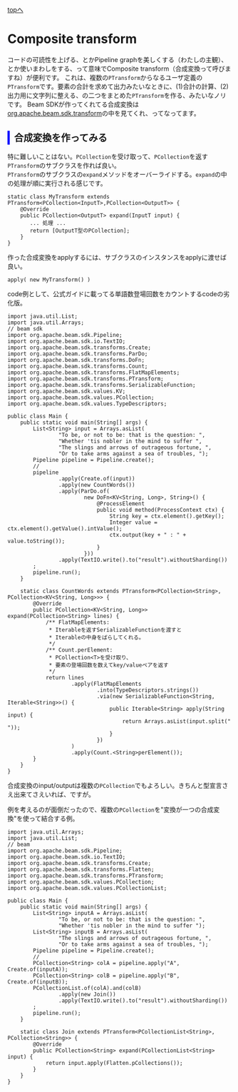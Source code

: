 <style type="text/css">
  .head { 
    border-left:5px solid #00f;
    padding:3px 0 3px 10px;
    font-weight: bold;
  }
  .lhead { 
    border-left:5px solid #00f;
    padding:3px 0 3px 10px;
    font-size:14pt;
    font-weight: bold;
  }
</style>
[topへ](../index.html)

# Composite transform
コードの可読性を上げる、とかPipeline graphを美しくする（わたしの主観）、とか使いまわしをする、って意味でComposite transform（合成変換って呼びますね）が便利です。
これは、複数の`PTransform`からなるユーザ定義の`PTransform`です。要素の合計を求めて出力みたいなときに、(1)合計の計算、(2)出力用に文字列に整える、の二つをまとめた`PTransform`を作る、みたいなノリです。
Beam SDKが作ってくれてる合成変換は[org.apache.beam.sdk.transform](https://beam.apache.org/releases/javadoc/2.13.0/index.html?org/apache/beam/sdk/transforms/package-summary.html)の中を見てくれ、ってなってます。

## <span class="head">合成変換を作ってみる</span>
特に難しいことはない。`PCollection`を受け取って、`PCollection`を返す`PTransform`のサブクラスを作れば良い。  
`PTransform`のサブクラスの`expand`メソッドをオーバーライドする。`expand`の中の処理が順に実行される感じです。

```java=
static class MyTransform extends PTransform<PCollection<InputT>,PCollection<OutputT>> {
    @Override
    public PCollection<OutputT> expand(InputT input) {
       ... 処理 ...
       return [OutputT型のPCollection];
    }
}
```

作った合成変換をapplyするには、サブクラスのインスタンスをapplyに渡せば良い。

```java=
apply( new MyTransform() )
```

code例として、公式ガイドに載ってる単語数登場回数をカウントするcodeの劣化版。

```java=
import java.util.List;
import java.util.Arrays;
// beam sdk
import org.apache.beam.sdk.Pipeline;
import org.apache.beam.sdk.io.TextIO;
import org.apache.beam.sdk.transforms.Create;
import org.apache.beam.sdk.transforms.ParDo;
import org.apache.beam.sdk.transforms.DoFn;
import org.apache.beam.sdk.transforms.Count;
import org.apache.beam.sdk.transforms.FlatMapElements;
import org.apache.beam.sdk.transforms.PTransform;
import org.apache.beam.sdk.transforms.SerializableFunction;
import org.apache.beam.sdk.values.KV;
import org.apache.beam.sdk.values.PCollection;
import org.apache.beam.sdk.values.TypeDescriptors;

public class Main {
    public static void main(String[] args) {
        List<String> input = Arrays.asList(
                "To be, or not to be: that is the question: ",
                "Whether 'tis nobler in the mind to suffer ",
                "The slings and arrows of outrageous fortune, ",
                "Or to take arms against a sea of troubles, ");
        Pipeline pipeline = Pipeline.create();
        //
        pipeline
                .apply(Create.of(input))
                .apply(new CountWords())
                .apply(ParDo.of(
                        new DoFn<KV<String, Long>, String>() {
                            @ProcessElement
                            public void method(ProcessContext ctx) {
                                String key = ctx.element().getKey();
                                Integer value = ctx.element().getValue().intValue();
                                ctx.output(key + " : " + value.toString());
                            }
                        }))
                .apply(TextIO.write().to("result").withoutSharding())
        ;
        pipeline.run();
    }

    static class CountWords extends PTransform<PCollection<String>, PCollection<KV<String, Long>>> {
        @Override
        public PCollection<KV<String, Long>> expand(PCollection<String> lines) {
            /** FlatMapElements:
             * Iterableを返すSerializableFunctionを渡すと
             * Iterableの中身をばらしてくれる。
             */ 
            /** Count.perElement:
             * PCollection<T>を受け取り、
             * 要素の登場回数を数えてkey/valueペアを返す
             */
            return lines
                    .apply(FlatMapElements
                            .into(TypeDescriptors.strings())
                            .via(new SerializableFunction<String, Iterable<String>>() {
                                public Iterable<String> apply(String input) {
                                    return Arrays.asList(input.split(" "));
                                }
                            })
                    )
                    .apply(Count.<String>perElement());
        }
    }
}
```

合成変換のinput/outputは複数の`PCollection`でもよろしい。きちんと型宣言さえ出来てさえいれば、ですが。

例を考えるのが面倒だったので、複数の`PCollection`を"変換が一つの合成変換"を使って結合する例。

```java=
import java.util.Arrays;
import java.util.List;
// beam
import org.apache.beam.sdk.Pipeline;
import org.apache.beam.sdk.io.TextIO;
import org.apache.beam.sdk.transforms.Create;
import org.apache.beam.sdk.transforms.Flatten;
import org.apache.beam.sdk.transforms.PTransform;
import org.apache.beam.sdk.values.PCollection;
import org.apache.beam.sdk.values.PCollectionList;

public class Main {
    public static void main(String[] args) {
        List<String> inputA = Arrays.asList(
                "To be, or not to be: that is the question: ",
                "Whether 'tis nobler in the mind to suffer ");
        List<String> inputB = Arrays.asList(
                "The slings and arrows of outrageous fortune, ",
                "Or to take arms against a sea of troubles, ");
        Pipeline pipeline = Pipeline.create();
        //
        PCollection<String> colA = pipeline.apply("A", Create.of(inputA));
        PCollection<String> colB = pipeline.apply("B", Create.of(inputB));
        PCollectionList.of(colA).and(colB)
                .apply(new Join())
                .apply(TextIO.write().to("result").withoutSharding())
        ;
        pipeline.run();
    }

    static class Join extends PTransform<PCollectionList<String>, PCollection<String>> {
        @Override
        public PCollection<String> expand(PCollectionList<String> input) {
            return input.apply(Flatten.pCollections());
        }
    }
}
```